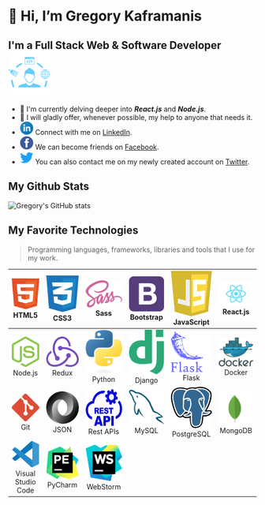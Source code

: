 # 👋 Hi, I’m Gregory Kaframanis  
## I'm a Full Stack Web & Software Developer ![global](images/full-stack-developer.svg)

- 📖 I'm currently delving deeper into ***React.js*** and ***Node.js***.<br>
- 🤙 I will gladly offer, whenever possible, my help to anyone that needs it.<br>
- ![linkedin](images/linkedin-icon.svg) Connect with me on [LinkedIn](https://www.linkedin.com/in/gkaframanis).<br>
- ![facebook](images/facebook-3.svg) We can become friends on [Facebook](https://www.facebook.com/profile.php?id=100011450656355).<br>
- ![twitter](images/twitter-3.svg) You can also contact me on my newly created account on [Twitter](https://twitter.com/kaframanis).  


## My Github Stats  

![Gregory's GitHub stats](https://github-readme-stats.vercel.app/api?username=gkaframanis)

## My Favorite Technologies
> Programming languages, frameworks, libraries and tools that I use for my work.

|               ![HTML5](images/html-1.svg) <br> HTML5               |         ![CSS3](images/css-3.svg)<br>CSS3         |         ![Sass](images/sass-1.svg)<br>Sass        | ![Bootstrap](images/bootstrap-4.svg)<br>Bootstrap | ![JavaScript](images/javascript-seeklogo.com.svg)<br>JavaScript |    ![React](images/React-icon.svg) <br>React.js   |
|:-------------------------------------------------------------:|:----------------------------------------------:|:----------------------------------------------:|:----------------------------------------------:|:------------------------------------------------------------:|:---------------------------------------------:|
|           ![Node.js](images/nodejs-icon.svg)<br>Node.js          |        ![Redux](images/redux.svg)<br>Redux        |    ![Python](images/python-logo.svg)<br>Python    |       ![Django](images/django.svg)<br>Django      |               ![Flask](images/flask.svg)<br>Flask               |      ![Docker](images/docker.svg) <br>Docker      |
|                ![Git](images/git-icon.svg)<br>Git                |          ![JSON](images/json.svg)<br>JSON         |   ![Rest APIs](images/rest-api.svg)<br>Rest APIs  |       ![MySQL](images/mysql-6.svg)<br>MySQL       |        ![PostgreSQL](images/postgresql.svg)<br>PostgreSQL       | ![MongoDB](images/mongodb-icon-1.svg) <br>MongoDB |
| ![VScode](images/visual-studio-code-1.svg)<br>Visual Studio Code | ![PyCharm](images/pycharmedu-icon.svg)<br>PyCharm | ![WebStorm](images/webstorm-icon.svg) <br>WebStorm |                                                |                                                              |                                               |
